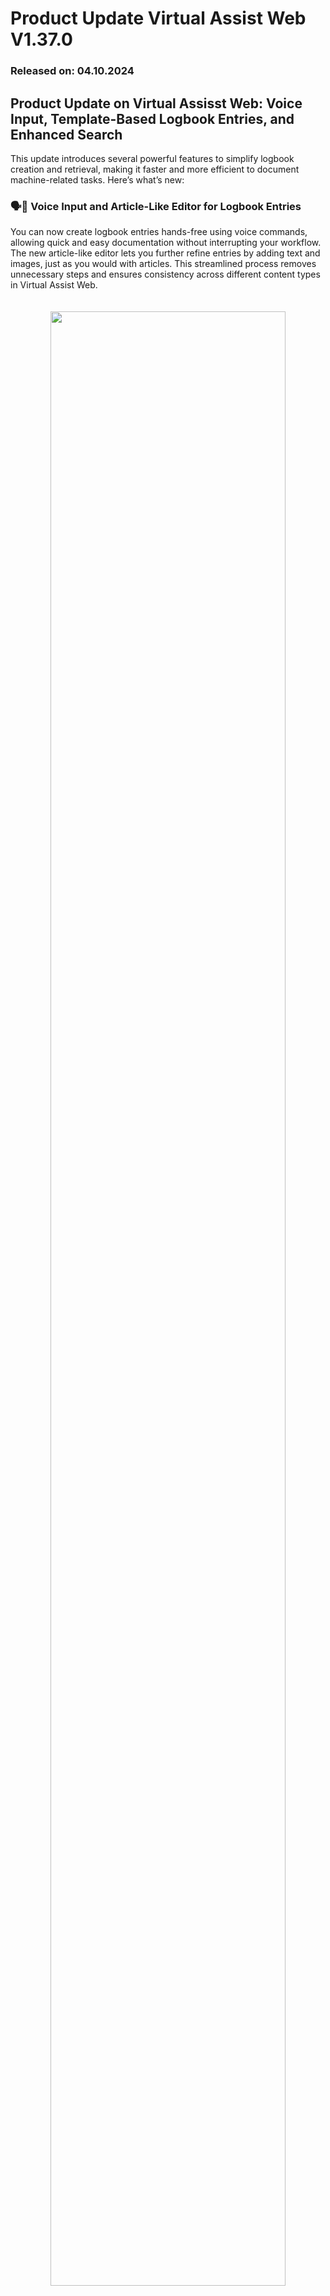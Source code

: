 # Product Update Virtual Assist Web V1.37.0

### Released on: 04.10.2024

## Product Update on Virtual Assisst Web: Voice Input, Template-Based Logbook Entries, and Enhanced Search

This update introduces several powerful features to simplify logbook creation and retrieval, making it faster and more efficient to document machine-related tasks. Here’s what’s new:

### 🗣️📝 Voice Input and Article-Like Editor for Logbook Entries

You can now create logbook entries hands-free using voice commands, allowing quick and easy documentation without interrupting your workflow. The new article-like editor lets you further refine entries by adding text and images, just as you would with articles. This streamlined process removes unnecessary steps and ensures consistency across different content types in Virtual Assist Web.

<p align="center" style="padding: 20px;"><img src="https://i.imgur.com/UeIPgPX.png" width="90%"></p>

### 📂 Templates for Efficient Entry Creation

Templates are now available to standardize logbook entries, helping you maintain consistency and save time. Templates are categorized automatically, ensuring better organization and easier access to relevant entries.

### 🔍 Indexed and Searchable Logbook Entries

All logbook entries are fully indexed and searchable, making it easier to find past records by keyword or content. This enhanced search functionality speeds up the retrieval of important maintenance or service information.

With these new features, logbook creation and management are faster, more flexible, and better organized.